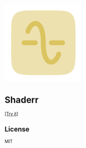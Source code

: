 ![](./apps/playground/public/favicon.svg)

# Shaderr

[[Try it](https://shaderr.ayaka.io)]

## License

MIT

